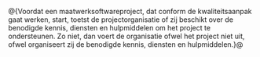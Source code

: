 @{Voordat een maatwerksoftwareproject, dat conform de kwaliteitsaanpak gaat werken, start, toetst de projectorganisatie of zij beschikt over de benodigde kennis, diensten en hulpmiddelen om het project te ondersteunen. Zo niet, dan voert de organisatie ofwel het project niet uit, ofwel organiseert zij de benodigde kennis, diensten en hulpmiddelen.}@
